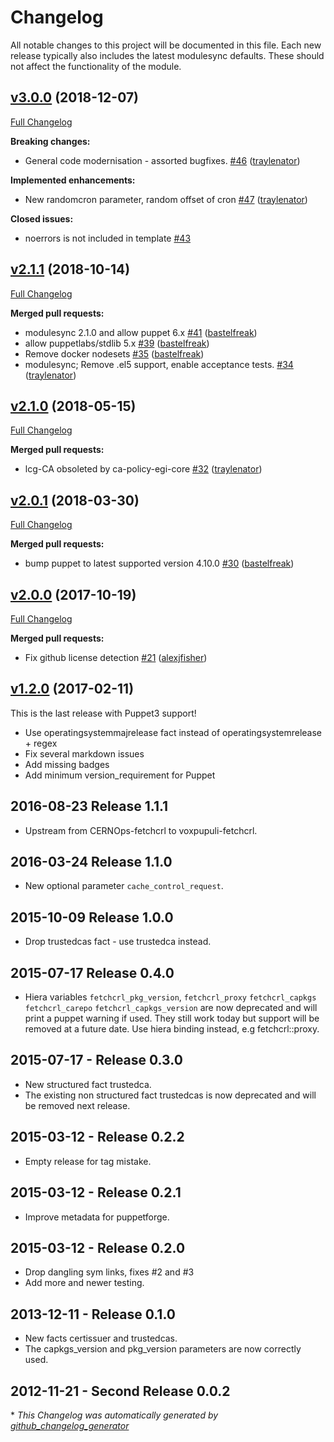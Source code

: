 # Changelog

All notable changes to this project will be documented in this file.
Each new release typically also includes the latest modulesync defaults.
These should not affect the functionality of the module.

## [v3.0.0](https://github.com/voxpupuli/puppet-fetchcrl/tree/v3.0.0) (2018-12-07)

[Full Changelog](https://github.com/voxpupuli/puppet-fetchcrl/compare/v2.1.1...v3.0.0)

**Breaking changes:**

- General code modernisation - assorted bugfixes. [\#46](https://github.com/voxpupuli/puppet-fetchcrl/pull/46) ([traylenator](https://github.com/traylenator))

**Implemented enhancements:**

- New randomcron parameter, random offset of cron [\#47](https://github.com/voxpupuli/puppet-fetchcrl/pull/47) ([traylenator](https://github.com/traylenator))

**Closed issues:**

- noerrors is not included in template [\#43](https://github.com/voxpupuli/puppet-fetchcrl/issues/43)

## [v2.1.1](https://github.com/voxpupuli/puppet-fetchcrl/tree/v2.1.1) (2018-10-14)

[Full Changelog](https://github.com/voxpupuli/puppet-fetchcrl/compare/v2.1.0...v2.1.1)

**Merged pull requests:**

- modulesync 2.1.0 and allow puppet 6.x [\#41](https://github.com/voxpupuli/puppet-fetchcrl/pull/41) ([bastelfreak](https://github.com/bastelfreak))
- allow puppetlabs/stdlib 5.x [\#39](https://github.com/voxpupuli/puppet-fetchcrl/pull/39) ([bastelfreak](https://github.com/bastelfreak))
- Remove docker nodesets [\#35](https://github.com/voxpupuli/puppet-fetchcrl/pull/35) ([bastelfreak](https://github.com/bastelfreak))
- modulesync; Remove .el5 support, enable acceptance tests. [\#34](https://github.com/voxpupuli/puppet-fetchcrl/pull/34) ([traylenator](https://github.com/traylenator))

## [v2.1.0](https://github.com/voxpupuli/puppet-fetchcrl/tree/v2.1.0) (2018-05-15)

[Full Changelog](https://github.com/voxpupuli/puppet-fetchcrl/compare/v2.0.1...v2.1.0)

**Merged pull requests:**

- lcg-CA obsoleted by ca-policy-egi-core [\#32](https://github.com/voxpupuli/puppet-fetchcrl/pull/32) ([traylenator](https://github.com/traylenator))

## [v2.0.1](https://github.com/voxpupuli/puppet-fetchcrl/tree/v2.0.1) (2018-03-30)

[Full Changelog](https://github.com/voxpupuli/puppet-fetchcrl/compare/v2.0.0...v2.0.1)

**Merged pull requests:**

- bump puppet to latest supported version 4.10.0 [\#30](https://github.com/voxpupuli/puppet-fetchcrl/pull/30) ([bastelfreak](https://github.com/bastelfreak))

## [v2.0.0](https://github.com/voxpupuli/puppet-fetchcrl/tree/v2.0.0) (2017-10-19)

[Full Changelog](https://github.com/voxpupuli/puppet-fetchcrl/compare/v1.2.0...v2.0.0)

**Merged pull requests:**

- Fix github license detection [\#21](https://github.com/voxpupuli/puppet-fetchcrl/pull/21) ([alexjfisher](https://github.com/alexjfisher))

## [v1.2.0](https://github.com/voxpupuli/puppet-fetchcrl/tree/v1.2.0) (2017-02-11)

This is the last release with Puppet3 support!
* Use operatingsystemmajrelease fact instead of operatingsystemrelease + regex
* Fix several markdown issues
* Add missing badges
* Add minimum version_requirement for Puppet

## 2016-08-23  Release 1.1.1
- Upstream from CERNOps-fetchcrl to voxpupuli-fetchcrl.

## 2016-03-24  Release 1.1.0
- New optional parameter `cache_control_request`.

## 2015-10-09  Release 1.0.0
- Drop trustedcas fact - use trustedca instead.

## 2015-07-17  Release 0.4.0
- Hiera variables
   `fetchcrl_pkg_version`, `fetchcrl_proxy` `fetchcrl_capkgs` `fetchcrl_carepo`
   `fetchcrl_capkgs_version` are now deprecated and will print a puppet warning if
    used. They still work today but support will be removed
    at a future date.
    Use hiera binding instead, e.g fetchcrl::proxy.

## 2015-07-17 - Release 0.3.0
- New structured fact trustedca.
- The existing non structured fact trustedcas is now deprecated
  and will be removed next release.

## 2015-03-12 -  Release 0.2.2
-  Empty release for tag mistake.

## 2015-03-12 - Release 0.2.1
- Improve metadata for puppetforge.

## 2015-03-12 - Release 0.2.0
- Drop dangling sym links, fixes #2 and #3
- Add more and newer testing.

## 2013-12-11 - Release 0.1.0
- New facts certissuer and trustedcas.
- The capkgs_version and pkg_version parameters are now correctly used.

## 2012-11-21 - Second Release 0.0.2



\* *This Changelog was automatically generated by [github_changelog_generator](https://github.com/github-changelog-generator/github-changelog-generator)*

